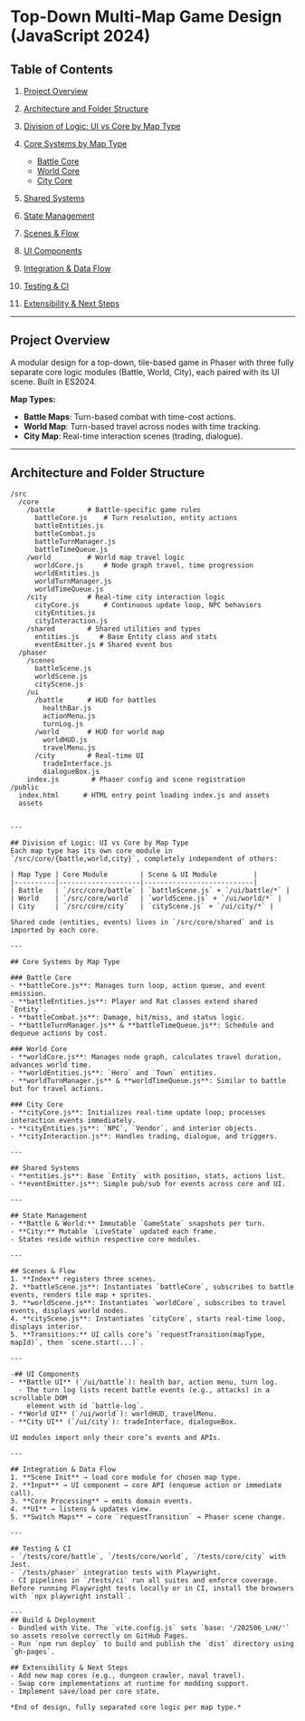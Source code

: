 # Top-Down Multi-Map Game Design (JavaScript 2024)

## Table of Contents

1. [Project Overview](#project-overview)
2. [Architecture and Folder Structure](#architecture-and-folder-structure)
3. [Division of Logic: UI vs Core by Map Type](#division-of-logic-ui-vs-core-by-map-type)
4. [Core Systems by Map Type](#core-systems-by-map-type)

   * [Battle Core](#battle-core)
   * [World Core](#world-core)
   * [City Core](#city-core)
5. [Shared Systems](#shared-systems)
6. [State Management](#state-management)
7. [Scenes & Flow](#scenes--flow)
8. [UI Components](#ui-components)
9. [Integration & Data Flow](#integration--data-flow)
10. [Testing & CI](#testing--ci)
11. [Extensibility & Next Steps](#extensibility--next-steps)

---

## Project Overview

A modular design for a top-down, tile-based game in Phaser with three fully separate core logic modules (Battle, World, City), each paired with its UI scene. Built in ES2024.

**Map Types:**

* **Battle Maps**: Turn-based combat with time-cost actions.
* **World Map**: Turn-based travel across nodes with time tracking.
* **City Map**: Real-time interaction scenes (trading, dialogue).

---

## Architecture and Folder Structure

```plaintext
/src
  /core
    /battle        # Battle-specific game rules
      battleCore.js    # Turn resolution, entity actions
      battleEntities.js
      battleCombat.js
      battleTurnManager.js
      battleTimeQueue.js
    /world         # World map travel logic
      worldCore.js     # Node graph travel, time progression
      worldEntities.js
      worldTurnManager.js
      worldTimeQueue.js
    /city          # Real-time city interaction logic
      cityCore.js      # Continuous update loop, NPC behaviors
      cityEntities.js
      cityInteraction.js
    /shared        # Shared utilities and types
      entities.js     # Base Entity class and stats
      eventEmitter.js # Shared event bus
  /phaser
    /scenes
      battleScene.js
      worldScene.js
      cityScene.js
    /ui
      /battle      # HUD for battles
        healthBar.js
        actionMenu.js
        turnLog.js
      /world       # HUD for world map
        worldHUD.js
        travelMenu.js
      /city        # Real-time UI
        tradeInterface.js
        dialogueBox.js
    index.js        # Phaser config and scene registration
/public
  index.html      # HTML entry point loading index.js and assets
  assets
```

```

---

## Division of Logic: UI vs Core by Map Type
Each map type has its own core module in `/src/core/{battle,world,city}`, completely independent of others:

| Map Type | Core Module        | Scene & UI Module         |
|----------|--------------------|---------------------------|
| Battle   | `/src/core/battle` | `battleScene.js` + `/ui/battle/*` |
| World    | `/src/core/world`  | `worldScene.js` + `/ui/world/*` |
| City     | `/src/core/city`   | `cityScene.js` + `/ui/city/*` |

Shared code (entities, events) lives in `/src/core/shared` and is imported by each core.

---

## Core Systems by Map Type

### Battle Core
- **battleCore.js**: Manages turn loop, action queue, and event emission.
- **battleEntities.js**: Player and Rat classes extend shared `Entity`.
- **battleCombat.js**: Damage, hit/miss, and status logic.
- **battleTurnManager.js** & **battleTimeQueue.js**: Schedule and dequeue actions by cost.

### World Core
- **worldCore.js**: Manages node graph, calculates travel duration, advances world time.
- **worldEntities.js**: `Hero` and `Town` entities.
- **worldTurnManager.js** & **worldTimeQueue.js**: Similar to battle but for travel actions.

### City Core
- **cityCore.js**: Initializes real-time update loop; processes interaction events immediately.
- **cityEntities.js**: `NPC`, `Vendor`, and interior objects.
- **cityInteraction.js**: Handles trading, dialogue, and triggers.

---

## Shared Systems
- **entities.js**: Base `Entity` with position, stats, actions list.
- **eventEmitter.js**: Simple pub/sub for events across core and UI.

---

## State Management
- **Battle & World:** Immutable `GameState` snapshots per turn.
- **City:** Mutable `LiveState` updated each frame.
- States reside within respective core modules.

---

## Scenes & Flow
1. **Index** registers three scenes.
2. **battleScene.js**: Instantiates `battleCore`, subscribes to battle events, renders tile map + sprites.
3. **worldScene.js**: Instantiates `worldCore`, subscribes to travel events, displays world nodes.
4. **cityScene.js**: Instantiates `cityCore`, starts real-time loop, displays interior.
5. **Transitions:** UI calls core’s `requestTransition(mapType, mapId)`, then `scene.start(...)`.

---

-## UI Components
- **Battle UI** (`/ui/battle`): health bar, action menu, turn log.
  - The turn log lists recent battle events (e.g., attacks) in a scrollable DOM
    element with id `battle-log`.
- **World UI** (`/ui/world`): worldHUD, travelMenu.
- **City UI** (`/ui/city`): tradeInterface, dialogueBox.

UI modules import only their core’s events and APIs.

---

## Integration & Data Flow
1. **Scene Init** → load core module for chosen map type.
2. **Input** → UI component → core API (enqueue action or immediate call).
3. **Core Processing** → emits domain events.
4. **UI** → listens & updates view.
5. **Switch Maps** → core `requestTransition` → Phaser scene change.

---

## Testing & CI
- `/tests/core/battle`, `/tests/core/world`, `/tests/core/city` with Jest.
- `/tests/phaser` integration tests with Playwright.
- CI pipelines in `/tests/ci` run all suites and enforce coverage. Before running Playwright tests locally or in CI, install the browsers with `npx playwright install`.

---
## Build & Deployment
- Bundled with Vite. The `vite.config.js` sets `base: '/202506_LnH/'` so assets resolve correctly on GitHub Pages.
- Run `npm run deploy` to build and publish the `dist` directory using `gh-pages`.

## Extensibility & Next Steps
- Add new map cores (e.g., dungeon crawler, naval travel).
- Swap core implementations at runtime for modding support.
- Implement save/load per core state.

*End of design, fully separated core logic per map type.*

```
